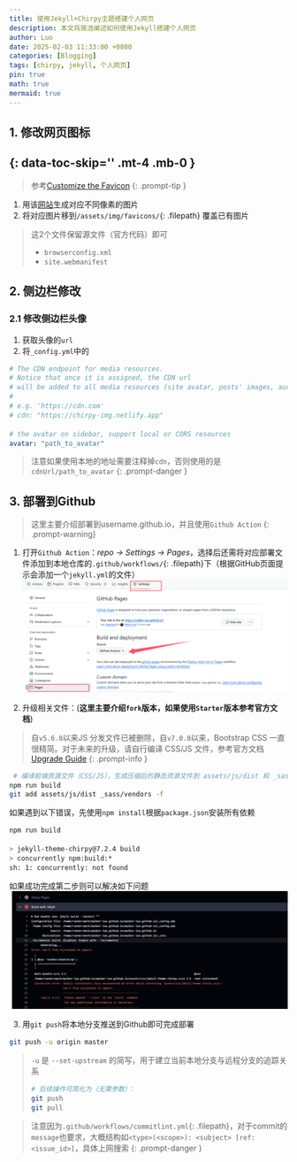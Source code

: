 ```yaml
---
title: 使用Jekyll+Chirpy主题搭建个人网页
description: 本文将简洁阐述如何使用Jekyll搭建个人网页
author: Luo
date: 2025-02-03 11:33:00 +0800
categories: [Blogging]
tags: [chirpy, jekyll, 个人网页]
pin: true
math: true
mermaid: true
---
```


## 1. 修改网页图标
{: data-toc-skip='' .mt-4 .mb-0 }
-------------------
> 参考[Customize the Favicon](https://chirpy.cotes.page/posts/customize-the-favicon/)
{: .prompt-tip }

1. 用该[网站](https://favicon.io/favicon-converter/)生成对应不同像素的图片
2. 将对应图片移到`/assets/img/favicons/`{: .filepath} 覆盖已有图片
> 这2个文件保留源文件（官方代码）即可
> - `browserconfig.xml`
> - `site.webmanifest`


## 2. 侧边栏修改

### 2.1 修改侧边栏头像
1. 获取头像的`url`
2. 将`_config.yml`中的

```yaml
# The CDN endpoint for media resources.
# Notice that once it is assigned, the CDN url
# will be added to all media resources (site avatar, posts' images, audio and video files) paths starting with '/'
#
# e.g. 'https://cdn.com'
# cdn: "https://chirpy-img.netlify.app"

# the avatar on sidebar, support local or CORS resources
avatar: "path_to_avatar"
```

> 注意如果使用本地的地址需要注释掉`cdn`，否则使用的是`cdnUrl/path_to_avatar`
{: .prompt-danger }

## 3. 部署到Github
> 这里主要介绍部署到username.github.io，并且使用`Github Action`
{: .prompt-warning}

1. 打开`Github Action`：*repo -> Settings -> Pages*，选择后还需将对应部署文件添加到本地仓库的`.github/workflows/`{: .filepath}下（根据GitHub页面提示会添加一个`jekyll.yml`的文件）
![](assets/img/post/2025-02-03-个人网页搭建/3_1.png)

2. 升级相关文件：(**这里主要介绍`fork`版本，如果使用`Starter`版本参考官方文档**)

> 自`v5.6.0`以来JS 分发文件已被删除，自`v7.0.0`以来，Bootstrap CSS 一直很精简。对于未来的升级，请自行编译 CSS/JS 文件，参考官方文档[Upgrade Guide](https://github.com/cotes2020/jekyll-theme-chirpy/wiki/Upgrade-Guide)
{: .prompt-info }

```bash
 # 编译前端资源文件（CSS/JS），生成压缩后的静态资源文件到 assets/js/dist 和 _sass/vendors 等目录
npm run build 
git add assets/js/dist _sass/vendors -f
```
如果遇到以下错误，先使用`npm install`根据`package.json`安装所有依赖
```bash
npm run build

> jekyll-theme-chirpy@7.2.4 build
> concurrently npm:build:*
sh: 1: concurrently: not found
```
如果成功完成第二步则可以解决如下问题
![](assets/img/post/2025-02-03-个人网页搭建/3_2.png)

3. 用`git push`将本地分支推送到Github即可完成部署
```bash
git push -u origin master
```
> `-u` 是 `--set-upstream` 的简写，用于建立当前本地分支与远程分支的追踪关系
>```bash
># 后续操作可简化为（无需参数）：
>git push
>git pull
>``` 

> 注意因为`.github/workflows/commitlint.yml`{: .filepath}，对于commit的`message`也要求，大概结构如`<type>(<scope>): <subject> [ref:<issue_id>]`，具体上网搜索
{: .prompt-danger }





